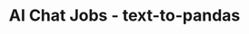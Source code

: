 ---
title: AI Chat Jobs - text-to-pandas
emoji: 🦀
colorFrom: yellow
colorTo: purple
sdk: gradio
sdk_version: 4.18.0
app_file: gradio_interface.py
pinned: false
---